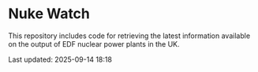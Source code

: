 # Nuke Watch

This repository includes code for retrieving the latest information available on the output of EDF nuclear power plants in the UK.

Last updated: 2025-09-14 18:18